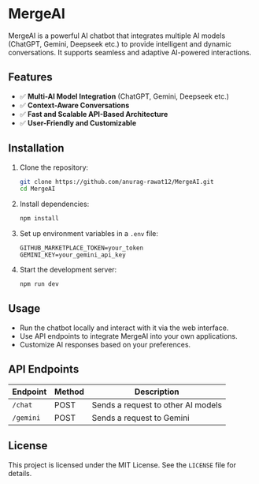 # MergeAI

MergeAI is a powerful AI chatbot that integrates multiple AI models (ChatGPT, Gemini, Deepseek etc.) to provide intelligent and dynamic conversations. It supports seamless and adaptive AI-powered interactions.

## Features

- ✅ **Multi-AI Model Integration** (ChatGPT, Gemini, Deepseek etc.)
- ✅ **Context-Aware Conversations**
- ✅ **Fast and Scalable API-Based Architecture**
- ✅ **User-Friendly and Customizable**

## Installation

1. Clone the repository:
   ```bash
   git clone https://github.com/anurag-rawat12/MergeAI.git
   cd MergeAI
   ```
2. Install dependencies:
   ```bash
   npm install
   ```
3. Set up environment variables in a `.env` file:
   ```env
   GITHUB_MARKETPLACE_TOKEN=your_token
   GEMINI_KEY=your_gemini_api_key
   ```
4. Start the development server:
   ```bash
   npm run dev
   ```

## Usage

- Run the chatbot locally and interact with it via the web interface.
- Use API endpoints to integrate MergeAI into your own applications.
- Customize AI responses based on your preferences.

## API Endpoints

| Endpoint       | Method | Description |
|---------------|--------|-------------|
| `/chat`       | POST   | Sends a request to other AI models |
| `/gemini`    | POST    | Sends a request to Gemini |

## License

This project is licensed under the MIT License. See the `LICENSE` file for details.

